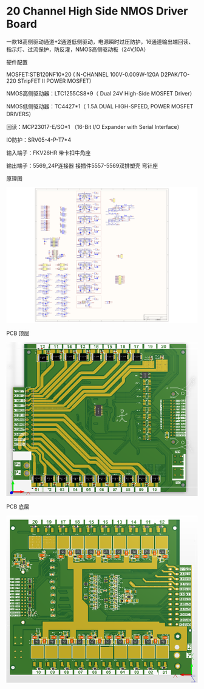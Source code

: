 # 20 Channel High Side NMOS Driver Board

 一款18高侧驱动通道+2通道低侧驱动，电源瞬时过压防护，16通道输出端回读、指示灯、过流保护，防反灌，NMOS高侧驱动板（24V,10A）
 
硬件配置

MOSFET:STB120NF10*20 ( N-CHANNEL 100V-0.009W-120A D2PAK/TO-220 STripFET II POWER MOSFET)

NMOS高侧驱动器：LTC1255CS8*9（ Dual 24V High-Side MOSFET Driver）

NMOS低侧驱动器：TC4427*1（ 1.5A DUAL HIGH-SPEED, POWER MOSFET DRIVERS）

回读：MCP23017-E/SO*1 （16-Bit I/O Expander with Serial Interface）

IO防护：SRV05-4-P-T7*4

输入端子：FKV26HR 带卡扣牛角座

输出端子：5569_24P连接器 接插件5557-5569双排塑壳 弯针座		

原理图

![image](https://github.com/leiyitan/20-Channel-High-Side-NMOS-Driver-Board/blob/master/Docs/%E5%8E%9F%E7%90%86%E5%9B%BE.png)

PCB 顶层

![image](https://github.com/leiyitan/20-Channel-High-Side-NMOS-Driver-Board/blob/master/Docs/Toplayer.png)

PCB 底层

![image](https://github.com/leiyitan/20-Channel-High-Side-NMOS-Driver-Board/blob/master/Docs/BottomLayer.png)

	
